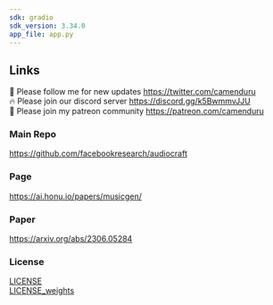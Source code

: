 ```yaml
---
sdk: gradio
sdk_version: 3.34.0
app_file: app.py
---
```


## Links

🐣 Please follow me for new updates https://twitter.com/camenduru <br />
🔥 Please join our discord server https://discord.gg/k5BwmmvJJU <br />
🥳 Please join my patreon community https://patreon.com/camenduru <br />

### Main Repo
https://github.com/facebookresearch/audiocraft

### Page
https://ai.honu.io/papers/musicgen/

### Paper
https://arxiv.org/abs/2306.05284

### License
[LICENSE](LICENSE_audiocraft) <br />
[LICENSE_weights](LICENSE_weights)
